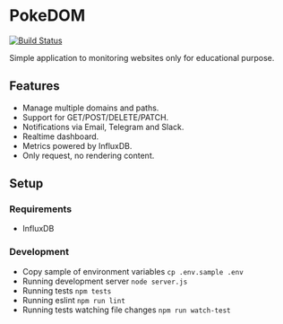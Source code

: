 # PokeDOM

[![Build Status](https://travis-ci.org/pastuxso/pokedom.svg?branch=master)](https://travis-ci.org/pastuxso/pokedom)

Simple application to monitoring websites only for educational purpose.

## Features

- Manage multiple domains and paths.
- Support for GET/POST/DELETE/PATCH.
- Notifications via Email, Telegram and Slack.
- Realtime dashboard.
- Metrics powered by InfluxDB.
- Only request, no rendering content.

## Setup

### Requirements

  - InfluxDB

### Development

  - Copy sample of environment variables `cp .env.sample .env`
  - Running development server `node server.js`
  - Running tests `npm tests`
  - Running eslint `npm run lint`
  - Running tests watching file changes `npm run watch-test`

